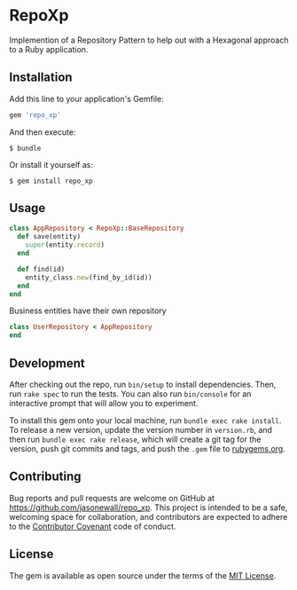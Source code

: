# RepoXp

Implemention of a Repository Pattern to help out with a Hexagonal approach to a Ruby application.

## Installation

Add this line to your application's Gemfile:

```ruby
gem 'repo_xp'
```

And then execute:

    $ bundle

Or install it yourself as:

    $ gem install repo_xp

## Usage

```ruby
class AppRepository < RepoXp::BaseRepository
  def save(entity)
    super(entity.record)
  end

  def find(id)
    entity_class.new(find_by_id(id))
  end
end
```

Business entities have their own repository

```ruby
class UserRepository < AppRepository
end
```


## Development

After checking out the repo, run `bin/setup` to install dependencies. Then, run `rake spec` to run the tests. You can also run `bin/console` for an interactive prompt that will allow you to experiment.

To install this gem onto your local machine, run `bundle exec rake install`. To release a new version, update the version number in `version.rb`, and then run `bundle exec rake release`, which will create a git tag for the version, push git commits and tags, and push the `.gem` file to [rubygems.org](https://rubygems.org).

## Contributing

Bug reports and pull requests are welcome on GitHub at https://github.com/jasonewall/repo_xp. This project is intended to be a safe, welcoming space for collaboration, and contributors are expected to adhere to the [Contributor Covenant](http://contributor-covenant.org) code of conduct.


## License

The gem is available as open source under the terms of the [MIT License](http://opensource.org/licenses/MIT).

